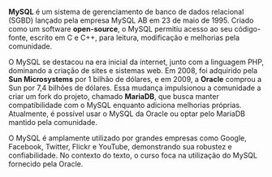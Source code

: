 **MySQL** é um sistema de gerenciamento de banco de dados relacional (SGBD) lançado pela empresa MySQL AB em 23 de maio de 1995. Criado como um software **open-source**, o MySQL permitiu acesso ao seu código-fonte, escrito em C e C++, para leitura, modificação e melhorias pela comunidade.

O MySQL se destacou na era inicial da internet, junto com a linguagem PHP, dominando a criação de sites e sistemas web. Em 2008, foi adquirido pela **Sun Microsystems** por 1 bilhão de dólares, e em 2009, a **Oracle** comprou a Sun por 7,4 bilhões de dólares. Essa mudança impulsionou a comunidade a criar um fork do projeto, chamado **MariaDB**, que busca manter compatibilidade com o MySQL enquanto adiciona melhorias próprias. Atualmente, é possível usar o MySQL da Oracle ou optar pelo MariaDB mantido pela comunidade.

O MySQL é amplamente utilizado por grandes empresas como Google, Facebook, Twitter, Flickr e YouTube, demonstrando sua robustez e confiabilidade. No contexto do texto, o curso foca na utilização do MySQL fornecido pela Oracle.

